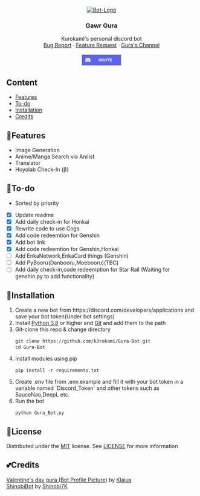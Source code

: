 <!-- Bot Information -->
<br />
<div align="center">
  <a href="https://discord.com/api/oauth2/authorize?client_id=1092730179232735243&permissions=8&scope=bot%20applications.commands">
    <img src="https://i.ibb.co/B44CdsN/96190259-p0-cropped-removebg-preview-1-1-cropped.png" alt="Bot-Logo" width="160" height="160">
  </a>

<h3 align="center">Gawr Gura</h3>
  <p align="center">
    Kurokami's personal discord bot
    <br />
    <a href="https://github.com/k3rokami/Gura-Bot/issues">Bug Report</a>
    ·
    <a href="https://github.com/k3rokami/Gura-Bot/issues">Feature Request</a>
    ·
    <a href="https://www.youtube.com/@GawrGura">Gura's Channel</a> <br> <br>
    <a href="https://discord.com/api/oauth2/authorize?client_id=1092730179232735243&permissions=8&scope=bot%20applications.commands">
      <img src="https://github.com/k3rokami/Gura-Bot/raw/main/Assets/Invite-Button.svg" alt="Invite Bot" width="104" height="28">
    </a>
  </p>
</div>

## **Content**
<ul>
<li><a href = "https://github.com/k3rokami/Gura-Bot#features">Features</li>
<li><a href = "https://github.com/k3rokami/Gura-Bot#to-do">To-do</li>
<!-- <li><a href = "https://github.com/k3rokami/Gura-Bot#bot-links">Bot Links</li> -->
<li><a href = "https://github.com/k3rokami/Gura-Bot#installation">Installation</li>
<!-- <li><a href = "https://github.com/k3rokami/Gura-Bot#recommended-hosting-services">Recommended Hosting Services</a></li> -->
<li><a href = "https://github.com/k3rokami/Gura-Bot#credits">Credits</a></li>
</ul>

## 🎏**Features**
- Image Generation
- Anime/Manga Search via Anilist
- Translator
- Hoyolab Check-In (β)


## 📝**To-do**
- Sorted by priority 
- [x] Update readme
- [x] Add daily check-in for Honkai
- [x] Rewrite code to use Cogs
- [x] Add code redeemtion for Genshin
- [x] Add bot link
- [x] Add code redeemtion for Genshin,Honkai
- [ ] Add EnkaNetwork,EnkaCard things (Genshin)
- [ ] Add PyBooru(Danbooru,Moebooru)(TBC)
- [ ] Add daily check-in,code redeemption for Star Rail (Waiting for genshin.py to add functionality)

## 🚀Installation
<ol>
<li>
Create a new bot from https://discord.com/developers/applications and save your bot token(Under bot settings)
</li>
<li>
Install <a href = "https://www.python.org/downloads/">Python 3.8</a> or higher and <a href = "https://git-scm.com/downloads">Git</a> and add them to the path</li>
</li>
<li>
Git-clone this repo & change directory

```
git clone https://github.com/k3rokami/Gura-Bot.git
cd Gura-Bot
```
</li>
<li>
Install modules using pip

```
pip install -r requirements.txt
```
</li>
<li>
Create .env file from .env.example and fill it with your bot token in a variable named `Discord_Token` and other tokens such as SauceNao,DeepL etc.
</li>
<li>
Run the bot

```
python Gura_Bot.py
```
</li>
</ol>

## 📃**License**
Distributed under the [MIT](https://github.com/k3rokami/Gura-Bot/blob/main/LICENSE) license. See [LICENSE](/LICENSE) for more information

## 💕**Credits**
[Valentine's day gura (Bot Profile Picture)](https://www.pixiv.net/en/artworks/96190259) by [Klaius](https://www.pixiv.net/en/users/6581079)<br />
[ShinobiBot](https://github.com/Shinobi7k/ShinobiBot) by [Shinobi7K](https://github.com/Shinobi7k/)
